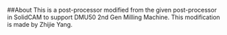 ##About
This is a post-processor modified from the given post-processor in SolidCAM to support DMU50 2nd Gen Milling Machine. This modification is made by Zhijie Yang.
